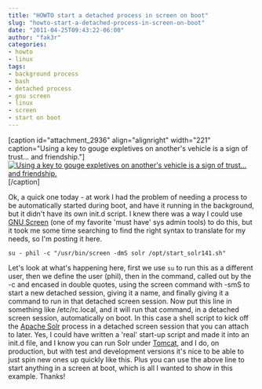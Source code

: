 ```yaml
---
title: "HOWTO start a detached process in screen on boot"
slug: "howto-start-a-detached-process-in-screen-on-boot"
date: "2011-04-25T09:43:22-06:00"
author: "fak3r"
categories:
- howto
- linux
tags:
- background process
- bash
- detached process
- gnu screen
- linux
- screen
- start on boot
---
```


[caption id="attachment_2936" align="alignright" width="221" caption="Using a key to gouge expletives on another's vehicle is a sign of trust... and friendship."][![Using a key to gouge expletives on another's vehicle is a sign of trust... and friendship.](http://fak3r.com/wp-content/blogs.dir/12/files/ignignokt.png)](http://fak3r.com/geek/howto/howto-start-a-detached-process-in-screen-on-boot/attachment/ignignokt/)[/caption]

Ok, a quick one today - at work I had the problem of needing a process to be automatically started during boot, and have it running in the background, but it didn't have its own init.d script. I knew there was a way I could use [GNU Screen](https://www.gnu.org/software/screen/) (one of my favorite 'must have' sys admin tools) to do this, but it took me some time searching to find the right syntax to translate for my needs, so I'm posting it here.




`﻿su - phil -c "/usr/bin/screen -dmS solr /opt/start_solr141.sh"`








Let's look at what's happening here, first we use `su` to run this as a different user, then we define the user (phil), then in the command, called out by the -c and encased in double quotes, using the screen command with -smS to start a new detached session, giving it a name, and finally giving it a command to run in that detached screen session. Now put this line in something like /etc/rc.local, and it will run that command, in a detached screen session, automatically on boot. In this case a shell script to kick off the [Apache Solr](http://lucene.apache.org/solr/) process in a detached screen session that you can attach to later. Yes, I could have written a 'real' start-up script and made it into an init.d file, and I know you can run Solr under [Tomcat](https://tomcat.apache.org/), and I do, on production, but with test and development versions it's nice to be able to just spin new ones up quickly like this. Plus you can use the above line to start anything in a screen at boot, which is all I wanted to show in this example. Thanks!







